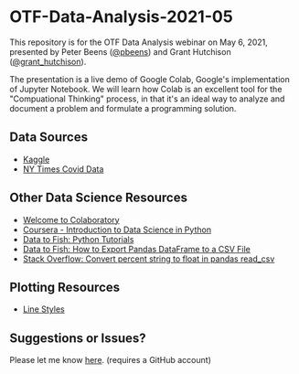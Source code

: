 # OTF-Data-Analysis-2021-05

This repository is for the OTF Data Analysis webinar on May 6, 2021, presented by Peter Beens ([@pbeens](https://twitter.com/pbeens)) and Grant Hutchison ([@grant_hutchison](https://twitter.com/grant_hutchison)).

The presentation is a live demo of Google Colab, Google's implementation of Jupyter Notebook. We will learn how Colab is an excellent tool for the "Compuational Thinking" process, in that it's an ideal way to analyze and document a problem and formulate a programming solution.

## Data Sources

- [Kaggle](https://www.kaggle.com/)
- [NY Times Covid Data](https://github.com/nytimes/covid-19-data)

## Other Data Science Resources

- [Welcome to Colaboratory](https://colab.research.google.com/notebooks/welcome.ipynb)
- [Coursera - Introduction to Data Science in Python](https://www.coursera.org/learn/python-data-analysis)
- [Data to Fish: Python Tutorials](https://datatofish.com/python-tutorials/)
- [Data to Fish: How to Export Pandas DataFrame to a CSV File](https://datatofish.com/export-dataframe-to-csv/)
- [Stack Overflow: Convert percent string to float in pandas read_csv](https://stackoverflow.com/questions/25669588/convert-percent-string-to-float-in-pandas-read-csv)

## Plotting Resources

- [Line Styles](https://matplotlib.org/3.0.3/gallery/lines_bars_and_markers/line_styles_reference.html)

## Suggestions or Issues?

Please let me know [here](https://github.com/pbeens/OTF-Data-Analysis-2021-05/issues). (requires a GitHub account)
